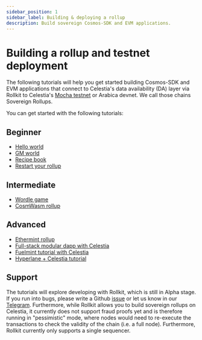 ```yaml
---
sidebar_position: 1
sidebar_label: Building & deploying a rollup
description: Build sovereign Cosmos-SDK and EVM applications.
---
```


# Building a rollup and testnet deployment

The following tutorials will help you get started building
Cosmos-SDK and EVM applications that connect to Celestia's data availability
(DA) layer via Rollkit to Celestia's
[Mocha testnet](https://docs.celestia.org/nodes/mocha-testnet)
or Arabica devnet. We call those chains Sovereign Rollups.

You can get started with the following tutorials:

## Beginner

- [Hello world](./hello-world.md)
- [GM world](./gm-world.md)
- [Recipe book](./recipe-book.md)
- [Restart your rollup](./restart-rollkit-rollup.md)

## Intermediate

- [Wordle game](./wordle.md)
- [CosmWasm rollup](https://rollkit.dev/docs/tutorials/cosmwasm)

## Advanced

- [Ethermint rollup](https://rollkit.dev/docs/tutorials/ethermint)
- [Full-stack modular dapp with Celestia](https://docs.celestia.org/developers/full-stack-modular-development-guide)
- [Fuelmint tutorial with Celestia](https://docs.celestia.org/developers/fuelmint)
- [Hyperlane + Celestia tutorial](https://docs.hyperlane.xyz/docs/deploy/celestia-+-hyperlane)

## Support

The tutorials will explore developing with Rollkit,
which is still in Alpha stage. If you run into bugs, please write a Github
[issue](https://github.com/rollkit/docs/issues/new)
or let us know in our [Telegram](https://t.me/rollkit).
Furthermore, while Rollkit allows you to build sovereign rollups
on Celestia, it currently does not support fraud proofs yet and is
therefore running in "pessimistic" mode, where nodes would need to
re-execute the transactions to check the validity of the chain
(i.e. a full node). Furthermore, Rollkit currently only supports
a single sequencer.
